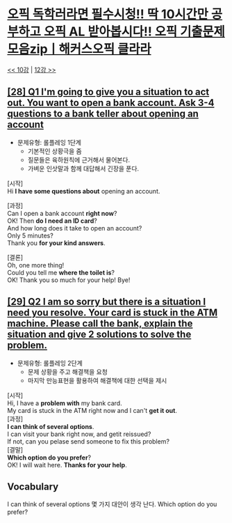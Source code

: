 # [오픽 독학러라면 필수시청!! 딱 10시간만 공부하고 오픽 AL 받아봅시다!! 오픽 기출문제 모음zipㅣ해커스오픽 클라라](https://www.youtube.com/watch?v=ZcGILR6X7y4)

[<< 10강](https://github.com/nacl1119/nacl1119.github.io/blob/main/1.%20Personal/6.%20OPIc/01.%20Hackers_10H/Lecture10.md) | [12강 >>](https://github.com/nacl1119/nacl1119.github.io/blob/main/1.%20Personal/6.%20OPIc/01.%20Hackers_10H/Lecture12.md)

## [**[28] Q1 I'm going to give you a situation to act out. You want to open a bank account. Ask 3-4 questions to a bank teller about opening an account**](https://youtu.be/ZcGILR6X7y4?t=14021)

* 문제유형: 롤플레잉 1단계
  * 기본적인 상황극을 줌
  * 질문들은 육하원칙에 근거해서 물어본다.
  * 가벼운 인삿말과 함께 대답해서 긴장을 푼다.

[시작]  
Hi **I have some questions about** opening an account.  

[과정]  
Can I open a bank account **right now**?  
OK! Then **do I need an ID card**?  
And how long does it take to open an account?  
Only 5 minutes?  
Thank you **for your kind answers**.  

[결론]  
Oh, one more thing!  
Could you tell me **where the toilet is**?  
OK! Thank you so much for your help! Bye!


## [**[29] Q2 I am so sorry but there is a situation I need you resolve. Your card is stuck in the ATM machine. Please call the bank, explain the situation and give 2 solutions to solve the problem.**](https://youtu.be/ZcGILR6X7y4?t=14408)

* 문제유형: 롤플레잉 2단계
  * 문제 상황을 주고 해결책을 요청
  * 마지막 만능표현을 활용하여 해결책에 대한 선택을 제시
  
[시작]  
Hi, I have a **problem with** my bank card.  
My card is stuck in the ATM right now and I can't **get it out**.  
[과정]  
**I can think of several options**.  
I can visit your bank right now, and getit reissued?  
If not, can you pelase send someone to fix this problem?  
[결말]  
**Which option do you prefer**?  
OK! I will wait here. **Thanks for your help**.  

## Vocabulary
I can think of several options 몇 가지 대안이 생각 난다.
Which option do you prefer?  

